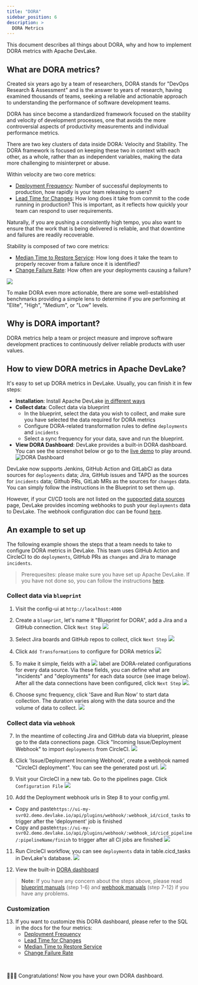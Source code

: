 ```yaml
---
title: "DORA"
sidebar_position: 6
description: >
  DORA Metrics
---
```



This document describes all things about DORA, why and how to implement DORA metrics with Apache DevLake.

## What are DORA metrics?
Created six years ago by a team of researchers, DORA stands for "DevOps Research & Assessment" and is the answer to years of research, having examined thousands of teams, seeking a reliable and actionable approach to understanding the performance of software development teams.

DORA has since become a standardized framework focused on the stability and velocity of development processes, one that avoids the more controversial aspects of productivity measurements and individual performance metrics.

There are two key clusters of data inside DORA: Velocity and Stability. The DORA framework is focused on keeping these two in context with each other, as a whole, rather than as independent variables, making the data more challenging to misinterpret or abuse. 

Within velocity are two core metrics: 
- [Deployment Frequency](https://devlake.apache.org/docs/Metrics/DeploymentFrequency): Number of successful deployments to production, how rapidly is your team releasing to users?
- [Lead Time for Changes](https://devlake.apache.org/docs/Metrics/LeadTimeForChanges): How long does it take from commit to the code running in production? This is important, as it reflects how quickly your team can respond to user requirements.

Naturally, if you are pushing a consistently high tempo, you also want to ensure that the work that is being delivered is reliable, and that downtime and failures are readily recoverable.

Stability is composed of two core metrics:
- [Median Time to Restore Service](https://devlake.apache.org/docs/Metrics/MTTR): How long does it take the team to properly recover from a failure once it is identified?
- [Change Failure Rate](https://devlake.apache.org/docs/Metrics/CFR): How often are your deployments causing a failure?

![](https://i.imgur.com/71EUflb.png)

To make DORA even more actionable, there are some well-established benchmarks providing a simple lens to determine if you are performing at "Elite", "High", "Medium", or "Low" levels. 

## Why is DORA important?
DORA metrics help a team or project measure and improve software development practices to continuously deliver reliable products with user values.


## How to view DORA metrics in Apache DevLake?

It's easy to set up DORA metrics in DevLake. Usually, you can finish it in few steps:
- **Installation**: Install Apache DevLake [in different ways](https://devlake.apache.org/docs/GettingStarted)
- **Collect data**: Collect data via blueprint
    - In the blueprint, select the data you wish to collect, and make sure you have selected the data required for DORA metrics
    - Configure DORA-related transformation rules to define `deployments` and `incidents`
    - Select a sync frequency for your data, save and run the blueprint.
- **View DORA Dashboard**: DevLake provides a built-in DORA dashboard. You can see the screenshot below or go to the [live demo](https://grafana-lake.demo.devlake.io/grafana/d/qNo8_0M4z/dora?orgId=1) to play around.
![DORA Dashboard](https://i.imgur.com/y1pUIsk.png)

DevLake now supports Jenkins, GitHub Action and GitLabCI as data sources for `deployments` data; Jira, GitHub issues and TAPD as the sources for `incidents` data; Github PRs, GitLab MRs as the sources for `changes` data. You can simply follow the instructions in the Blueprint to set them up.

However, if your CI/CD tools are not listed on the [supported data sources](https://devlake.apache.org/docs/SupportedDataSources) page, DevLake provides incoming webhooks to push your `deployments` data to DevLake. The webhook configuration doc can be found [here](https://devlake.apache.org/docs/UserManuals/ConfigUI/webhook/).


## An example to set up
The following example shows the steps that a team needs to take to configure DORA metrics in DevLake. This team uses GitHub Action and CircleCI to do `deployments`, GitHub PRs as `changes` and Jira to manage `incidents`.

> Prerequesites: please make sure you have set up Apache DevLake. If you have not done so, you can follow the instructions [here](https://devlake.apache.org/docs/GettingStarted).

### Collect data via `blueprint`
1. Visit the config-ui at `http://localhost:4000`
2. Create a `blueprint`, let's name it "Blueprint for DORA", add a Jira and a GitHub connection. Click `Next Step`
![](https://i.imgur.com/lpPRZ6v.png)
3. Select Jira boards and GitHub repos to collect, click `Next Step`
![](https://i.imgur.com/Ko38n6J.png)
4. Click `Add Transformations` to configure for DORA metrics
![](https://i.imgur.com/Lhcu2DE.png)
5. To make it simple, fields with a ![](https://i.imgur.com/rrLopFx.png) label are DORA-related configurations for every data source. Via these fields, you can define what are "incidents" and "deployments" for each data source (see image below). After all the data connections have been configured, click `Next Step`
![](https://i.imgur.com/newUvp0.png). 

6. Choose sync frequency, click 'Save and Run Now' to start data collection. The duration varies along with the data source and the volume of data to collect.
![](https://i.imgur.com/zPkfzGr.png)

### Collect data via `webhook`
7. In the meantime of collecting Jira and GitHub data via blueprint, please go to the data connections page. Click "Incoming Issue/Deployment Webhook" to import `deployments` from CircleCI.
![](https://i.imgur.com/VsKAJNK.png)
8. Click 'Issue/Deployment Incoming Webhook', create a webhook named "CircleCI deployment". You can see the generated post url.
![](https://i.imgur.com/ezRlT64.png)

9. Visit your CircleCI in a new tab. Go to the pipelines page. Click `Configuration File`
![](https://i.imgur.com/XwPzmyk.png)

10. Add the Deployment webhook urls in Step 8 to your config.yml. 
   - Copy and paste`https://ui-my-svr02.demo.devlake.io/api/plugins/webhook/:webhook_id/cicd_tasks` to trigger after the 'deployment' job is finished
   - Copy and paste`https://ui-my-svr02.demo.devlake.io/api/plugins/webhook/:webhook_id/cicd_pipeline/:pipelineName/finish` to trigger after all CI jobs are finished
![](https://i.imgur.com/IUpb0dZ.jpg)

11. Run CircleCI workflow, you can see `deployments` data in table.cicd_tasks in DevLake's database.
![](https://i.imgur.com/4g1Cb2B.png)

12. View the built-in [DORA dashboard](http://localhost:4000/grafana/d/qNo8_0M4z/dora?orgId=1)

> **Note**: If you have any concern about the steps above, please read [blueprint manuals]( https://devlake.apache.org/docs/UserManuals/ConfigUI/Tutorial) (step 1-6) and [webhook manuals](https://devlake.apache.org/docs/UserManuals/ConfigUI/webhook) (step 7-12) if you have any problems.


### Customization
13. If you want to customize this DORA dashboard, please refer to the SQL in the docs for the four metrics: 
    - [Deployment Frequency](https://devlake.apache.org/docs/Metrics/DeploymentFrequency)
    - [Lead Time for Changes](https://devlake.apache.org/docs/Metrics/LeadTimeForChanges)
    - [Median Time to Restore Service](https://devlake.apache.org/docs/Metrics/MTTR)
    - [Change Failure Rate](https://devlake.apache.org/docs/Metrics/CFR)


<br/>

:tada::tada::tada: Congratulations! Now you have your own DORA dashboard. 

<br/><br/><br/>

